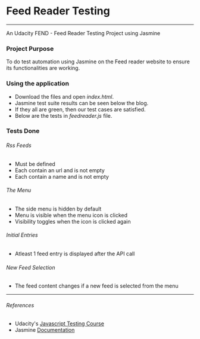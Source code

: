 # Feed Reader Testing
***
An Udacity FEND - Feed Reader Testing Project using Jasmine

### Project Purpose

To do test automation using Jasmine on the Feed reader website to ensure its functionalities are working.

### Using the application
* Download the files and open *index.html*.
* Jasmine test suite results can be seen below the blog.
* If they all are green, then our test cases are satisfied.
* Below are the tests in *feedreader.js* file.


### Tests Done 

###### Rss Feeds
* Must be defined
* Each contain an url and is not empty
* Each contain a name and is not empty

###### The Menu
* The side menu is hidden by default
* Menu is visible when the menu icon is clicked
* Visibility toggles when the icon is clicked again

###### Initial Entries
* Atleast 1 feed entry is displayed after the API call

###### New Feed Selection
* The feed content changes if a new feed is selected from the menu

***
###### References
* Udacity's [Javascript Testing Course](https://www.udacity.com/course/javascript-testing--ud549)
* Jasmine [Documentation](https://jasmine.github.io/)